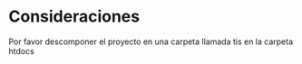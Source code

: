 # Consideraciones

Por favor descomponer el proyecto en una carpeta llamada tis en la carpeta htdocs
